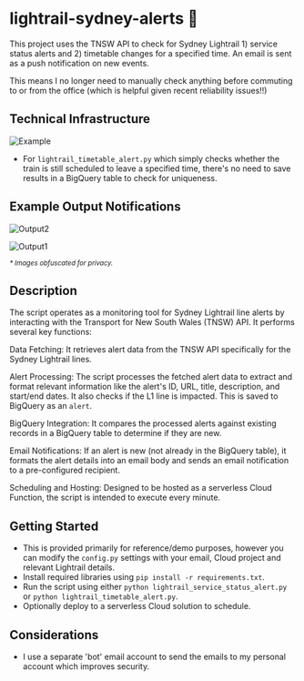 # lightrail-sydney-alerts 🚃
This project uses the TNSW API to check for Sydney Lightrail 1) service status alerts and 2) timetable changes for a specified time. An email is sent as a push notification on new events. 

This means I no longer need to manually check anything before commuting to or from the office (which is helpful given recent reliability issues!!)

## Technical Infrastructure 
![Example](https://github.com/jo12no/lightrail-sydney-alerts/assets/19522573/54ff096a-902e-4fce-8c3b-3923377c1ada)
* For `lightrail_timetable_alert.py` which simply checks whether the train is still scheduled to leave a specified time, there's no need to save results in a BigQuery table to check for uniqueness. 

## Example Output Notifications  
![Output2](https://github.com/jo12no/lightrail-sydney-alerts/assets/19522573/819841a1-8ba7-475b-aed3-7c4ddc42786c)

![Output1](https://github.com/jo12no/lightrail-sydney-alerts/assets/19522573/bc4782cf-f1b6-47fa-aa04-a4a5e18c42a7)


<sup>_* Images obfuscated for privacy._</sup>

## Description 
The script operates as a monitoring tool for Sydney Lightrail line alerts by interacting with the Transport for New South Wales (TNSW) API. It performs several key functions:

Data Fetching: It retrieves alert data from the TNSW API specifically for the Sydney Lightrail lines.

Alert Processing: The script processes the fetched alert data to extract and format relevant information like the alert's ID, URL, title, description, and start/end dates. It also checks if the L1 line is impacted. This is saved to BigQuery as an `alert`. 

BigQuery Integration: It compares the processed alerts against existing records in a BigQuery table to determine if they are new.

Email Notifications: If an alert is new (not already in the BigQuery table), it formats the alert details into an email body and sends an email notification to a pre-configured recipient.

Scheduling and Hosting: Designed to be hosted as a serverless Cloud Function, the script is intended to execute every minute.

## Getting Started
* This is provided primarily for reference/demo purposes, however you can modify the `config.py` settings with your email, Cloud project and relevant Lightrail details. 
* Install required libraries using `pip install -r requirements.txt`.
* Run the script using either `python lightrail_service_status_alert.py` or `python lightrail_timetable_alert.py`.
* Optionally deploy to a serverless Cloud solution to schedule. 

## Considerations
* I use a separate 'bot' email account to send the emails to my personal account which improves security. 
